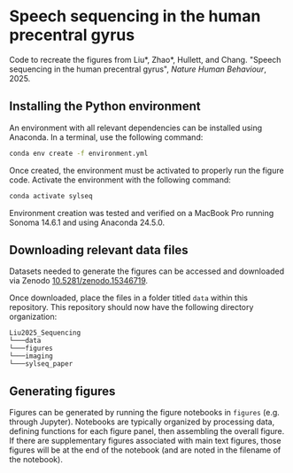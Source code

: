 # Speech sequencing in the human precentral gyrus

Code to recreate the figures from Liu*, Zhao*, Hullett, and Chang. "Speech  
sequencing in the human precentral  gyrus", _Nature Human Behaviour_, 2025.

## Installing the Python environment
An environment with all relevant dependencies can be installed using 
Anaconda. In a terminal, use the following command:
```bash
conda env create -f environment.yml
```
Once created, the environment must be activated to properly run the figure 
code. Activate the environment with the following command:
```bash
conda activate sylseq
```

Environment creation was tested and verified on a MacBook Pro running 
Sonoma 14.6.1 and using Anaconda 24.5.0.

## Downloading relevant data files
Datasets needed to generate the figures can be accessed and downloaded via 
Zenodo [10.5281/zenodo.15346719](http://doi.org/10.5281/zenodo.15346719).

Once downloaded, place the files in a folder titled `data` within this 
repository. This repository should now have the following directory 
organization:
```
Liu2025_Sequencing
└───data
└───figures
└───imaging
└───sylseq_paper
```

## Generating figures
Figures can be generated by running the figure notebooks in `figures` (e.g. 
through Jupyter). Notebooks are typically organized by processing data, 
defining functions for each figure panel, then assembling the overall 
figure. If there are supplementary figures associated with main text 
figures, those figures will be at the end of the notebook (and are noted in 
the filename of the notebook).

